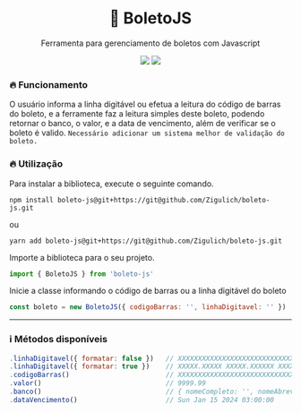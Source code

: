 <h1 align="center">📄 BoletoJS</h1>

<p align="center">
	Ferramenta para gerenciamento de boletos com Javascript
	<p align="center">
		<img src="https://img.shields.io/badge/JavaScript-F7DF1E?style=for-the-badge&logo=javascript&logoColor=black" />
		<img src="https://img.shields.io/badge/TypeScript-007ACC?style=for-the-badge&logo=typescript&logoColor=white" />
	</p>
</p>

### 🔥 Funcionamento

O usuário informa a linha digitável ou efetua a leitura do código de barras do boleto, e a ferramente faz a leitura simples deste boleto, podendo retornar o banco, o valor, e a data de vencimento, além de verificar se o boleto é valido. `Necessário adicionar um sistema melhor de validação do boleto.`

### 🔥 Utilização

Para instalar a biblioteca, execute o seguinte comando.

```
npm install boleto-js@git+https://git@github.com/Zigulich/boleto-js.git
```

ou

```
yarn add boleto-js@git+https://git@github.com/Zigulich/boleto-js.git
```

Importe a biblioteca para o seu projeto.

```javascript
import { BoletoJS } from 'boleto-js'
```

Inicie a classe informando o código de barras ou a linha digitável do boleto

```javascript
const boleto = new BoletoJS({ codigoBarras: '', linhaDigitavel: '' })
```

---

### ℹ Métodos disponíveis

```javascript
.linhaDigitavel({ formatar: false })   // XXXXXXXXXXXXXXXXXXXXXXXXXXXXXXXXXXXXXXXXXXXXXXX
.linhaDigitavel({ formatar: true })    // XXXXX.XXXXX XXXXX.XXXXXX XXXXX.XXXXXX X XXXXXXXXXXXXXX
.codigoBarras()                        // XXXXXXXXXXXXXXXXXXXXXXXXXXXXXXXXXXXXXXXXXXXX
.valor()                               // 9999.99
.banco()                               // { nomeCompleto: '', nomeAbreviado: '' }
.dataVencimento()                      // Sun Jan 15 2024 03:00:00
```
